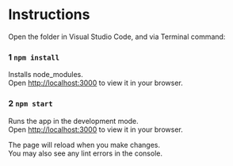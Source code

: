 # Instructions

Open the folder in Visual Studio Code, and via Terminal command:

### 1 `npm install`

Installs node_modules.\
Open [http://localhost:3000](http://localhost:3000) to view it in your browser.


### 2 `npm start`

Runs the app in the development mode.\
Open [http://localhost:3000](http://localhost:3000) to view it in your browser.

The page will reload when you make changes.\
You may also see any lint errors in the console.
